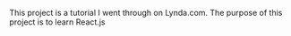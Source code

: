 This project is a tutorial I went through on Lynda.com.  The purpose of this project is to learn React.js 

